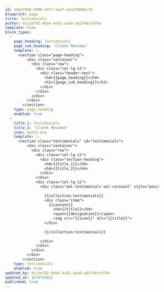 ```yaml
---
id: 15bd7958-9496-437f-baef-dca3f0046c7d
blueprint: page
title: Testimonials
author: dc11e792-8eb4-4c01-aaa0-a81f48cc974e
template: home
block_types:
  -
    page_heading: Testimonials
    page_sub_heading: 'Client Reviews'
    template: |-
      <section class="page-heading">
          <div class="container">
            <div class="row">
              <div class="col-lg-12">
                <div class="header-text">
                  <h4>{{page_heading}}</h4>
                  <h1>{{page_sub_heading}}</h1>
                </div>
              </div>
            </div>
          </div>
        </section>
    type: page_heading
    enabled: true
  -
    title_1: Testimonials
    title_2: 'Client Reviews'
    icon: quote.png
    template: |-
      <section class="testimonials" id="testimonials">
          <div class="container">
            <div class="row">
              <div class="col-lg-12">
                <div class="section-heading">
                  <h6>{{title_1}}</h6>
                  <h4>{{title_2}}</h4>
                </div>
              </div>
              <div class="col-lg-12">
                <div class="owl-testimonials owl-carousel" style="position: relative; z-index: 5;">
      	          
      	          {{collection:testimonials}}  
                  <div class="item">
                    {{content}}
                      <h4>{{title}}</h4>
                      <span>{{designation}}</span>
                      <img src="{{icon}}" alt="{{title}}">
                  </div>
                  
                  {{/collection:testimonials}}  
            
                </div>
              </div>
            </div>
          </div>
        </section>
    type: testimonials
    enabled: true
updated_by: dc11e792-8eb4-4c01-aaa0-a81f48cc974e
updated_at: 1674795822
published: true
---
```

